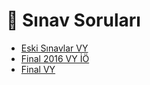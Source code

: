 # 📃 Sınav Soruları

<!--Index-->

- [Eski Sınavlar VY](./Eski%20S%C4%B1navlar%20VY.pdf)
- [Final 2016 VY İÖ](./Final%202016%20VY%20%C4%B0%C3%96.pdf)
- [Final VY](./Final%20VY.pdf)

<!--Index-->

